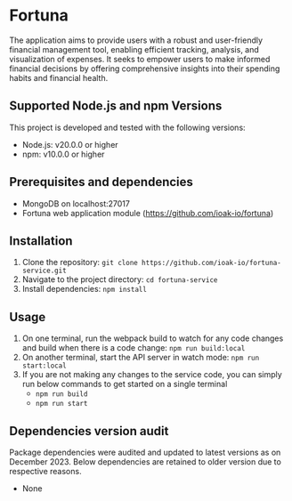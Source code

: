 # Fortuna

The application aims to provide users with a robust and user-friendly financial management tool, enabling efficient tracking, analysis, and visualization of expenses. It seeks to empower users to make informed financial decisions by offering comprehensive insights into their spending habits and financial health.

## Supported Node.js and npm Versions

This project is developed and tested with the following versions:

- Node.js: v20.0.0 or higher
- npm: v10.0.0 or higher

## Prerequisites and dependencies
- MongoDB on localhost:27017
- Fortuna web application module (https://github.com/ioak-io/fortuna)

## Installation

1. Clone the repository: `git clone https://github.com/ioak-io/fortuna-service.git`
2. Navigate to the project directory: `cd fortuna-service`
3. Install dependencies: `npm install`

## Usage

1. On one terminal, run the webpack build to watch for any code changes and build when there is a code change: `npm run build:local`
2. On another terminal, start the API server in watch mode: `npm run start:local`
3. If you are not making any changes to the service code, you can simply run below commands to get started on a single terminal
    - `npm run build`
    - `npm run start`

## Dependencies version audit
Package dependencies were audited and updated to latest versions as on December 2023. Below dependencies are retained to older version due to respective reasons.
- None
